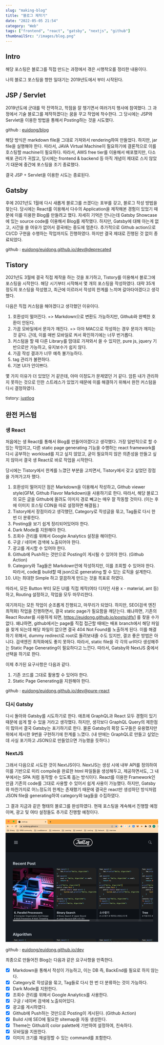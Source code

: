 ```yaml
---
slug: "making-blog"
title: "블로그 제작기"
date: "2022-05-05 21:54"
category: "Web"
tags: ["frontend", "react", "gatsby", "nextjs", "github"]
thumbnailSrc: "/images/blog.png"
---
```


## Intro

해당 포스팅은 블로그를 직접 만드는 과정에서 겪은 시행착오를 정리한 내용이다.

나의 블로그 포스팅을 향한 일대기는 2019년도에서 부터 시작된다.

## JSP / Servlet

2019년도에 군대를 막 전역하고, 학점을 잘 챙기면서 여러가지 행사에 참여했다. 그 과정에서 기술 블로그를 제작하겠다는 꿈을 꾸고 작업에 착수한다.
그 당시에는 JSP와 Servlet을 이용한 방법을 통해서 Posting하는 것을 시도했다.

github : [euidong/blog](https://github.com/euidong/blog)

해당 방식은 markdown file을 그대로 가져와서 rendering하여 만들었다. 하지만, jar file을 실행해야 한다. 따라서, JAVA Virtual Machine이 필요하기에 결론적으로 이를 호스팅할 machine이 필요하다. 따라서, AWS free tier를 이용해서 배포했지만, 다소 배포 관리가 귀찮고, 당시에는 frontend & backend 등 아직 개념이 제대로 스지 않았기 대문에 중간에 포스팅을 조기 종료했다.

결국 JSP + Servlet을 이용한 시도는 종료된다.

## Gatsby

후에 2021년도 1월에 다시 새롭게 블로그를 쓰겠다는 포부를 갖고, 블로그 작성 방법을 찾는다. 당시에는 React를 이용해서 다수의 Application을 제작해본 경험이 있었기 때문에 이를 이용한 Blog를 만들려고 했다. 자세히 기억은 안나는데 Gatsby Showcase에 있는 source code를 이용해서 Blog를 제작했다. 하지만, Gatsby에 대해 아는게 없고, 시간을 쓸 여유가 없어서 결국에는 중도에 멈춘다. 추가적으로 Github action으로 CI/CD 구현을 수행하는 작업까지도 진행하였다. 하지만 결국 제대로 진행된 것 없이 종료되었다.

github : [euidong/euidong.github.io/dev@deprecated](https://github.com/euidong/euidong.github.io/tree/dev%40deprecated)

## Tistory

2021년도 3월에 결국 직접 제작을 하는 것을 포기하고, Tistory를 이용해서 블로그에 포스팅을 시작한다. 해당 시기부터 시작해서 몇 개의 포스팅을 작성하였다. 대략 35개 정도의 포스팅을 작성했고, 최근에 이르러서 작성의 한계를 느끼며 갈아타야겠다고 생각했다.

다음은 직접 커스텀을 해야겠다고 생각했던 이유이다.

1. 호환성이 떨어진다. => Markdown으로 변환도 가능하지만, Github와 완벽한 호환이 안된다.
2. 가끔 모바일에서 문자가 깨진다. => 아마 MAC으로 작성하는 경우 문자가 깨지는 것 같다. 근데, 이를 매번 모바일로 켜서 확인하기에는 너무 번거롭다.
3. 커스텀을 할 때 다른 Library를 맘대로 가져와서 쓸 수 있지만, pure js, jquery 기반으로만 가능하고, 유지보수가 쉽지 않다.
4. 가끔 작성 결과가 너무 예측 불가능하다.
5. tag 관리가 불편하다.
6. 기본 UI가 안이쁘다.

몇 가지 이유가 더 있었던 거 같은데, 아마 이정도가 문제였던 거 같다. 암튼 내가 관리하지 못하는 것으로 인한 스트레스가 있었기 때문에 이를 해결하기 위해서 완전 커스텀을 다시 결정하였다.

tistory: [justlog](https://justlog.tistory.com)

## 완전 커스텀

### 생 React

처음에는 생 React를 통해서 Blog를 만들어야겠다고 생각했다. 가장 일반적으로 할 수 있는 작업이고, 다른 static page generating 기능을 수행하는 react framework를 다시 공부하는 workload를 지고 싶지 않았고, 굳이 필요하지 않은 의존성을 만들고 싶지 않아서 결국 생 React로 바로 작업을 시작한다.

당시에는 Tistory에서 한계를 느꼈던 부분을 고치면서, Tistory에서 갖고 싶었던 장점을 가져가고자 했다.

1. 호환성이 떨어지던 점은 Markdown을 이용해서 작성하고, Github viewer style(GFM, Github Flavor Markdown)을 사용하기로 한다. 따라서, 해당 블로그의 모든 글을 Github에 올려도 이미지 경로 빼고는 매우 잘 작동할 것이다. (이는 후에 이미지 호스팅 CDN을 따로 설정하면 해결됨.)
2. Tistory에서 장점이라고 생각했던, Category로 작성글을 묶고, Tag들로 다시 한 번 더 분류한다.
3. Posting을 보기 쉽게 정리되어있어야 한다.
4. Dark Mode를 지원해야 한다.
5. 조회수 관리를 위해서 Google Analytics 설정을 해야한다.
6. 구글 / 네이버 검색에 노출되어야 한다.
7. 광고를 게시할 수 있어야 한다.
8. Github에 Push하는 것만으로 Posting이 게시될 수 있어야 한다. (Github Action)
9. Category와 Tag들은 Markdown안에 작성하지만, 이를 조회할 수 있어야 한다. 따라서, code를 build할 때 json으로 generating 할 수 있는 로직을 설계한다.
10. UI는 최대한 Simple 하고 깔끔하게 만드는 것을 목표로 하였다.

따라서, 모든 Button 부터 모든 UI를 직접 제작(여타 디자인 사용 x - material, ant 등)하고, Routing 설정하고, 작업을 모두 마무리한다.

여기까지는 모든 작업이 순조롭게 진행되고, 마무리가 되었다. 하지만, SEO(검색 엔진 최적화) 작업을 진행하면서, 결국 static page가 필요함을 깨닫는다. 왜냐하면, 기존의 React Router를 사용하게 되면, <https://euidong.github.io/posts/dfs1> 를 찾을 수가 없다. 왜냐하면, github에서는 page를 직접 접근할 때에는 배포 branch에서 해당 파일을 찾게 되는데 해당 파일이 없으면 결국 404 Not Found를 노출하게 된다. 이를 해결하기 위해서, dummy redirect로 root로 돌려보내줄 수도 있지만, 결코 좋은 방법은 아니다. 검색엔진 최적화에도 좋지 못하다. 따라서, static file을 각 각의 url마다 생성해주는 Static Page Generating이 필요하다고 느낀다. 따라서, Gatsby와 NextJS 중에서 선택을 하기로 한다.

이제 추가된 요구사항은 다음과 같다.

1. 기존 코드를 그대로 활용할 수 있어야 한다.
2. Static Page Generating을 지원해야 한다.

github : [euidong/euidong.github.io/dev@pure-react](https://github.com/euidong/euidong.github.io/tree/dev%40pure-react)

### 다시 Gatsby

다시 돌아와 Gatsby를 시도하기로 한다. 애초에 GraphQL과 React 모두 경험이 있기 때문에 쉽게 할 수 있을 거라고 생각했다. 하지만, 생각보다 GraphQL Query의 제한점이 많아서 결국 Gatsby는 포기하기로 한다. 물론 Gatsby의 확장 도구들은 유용했지만 위에서 제시한 9번을 구현하기에 한계를 느꼈다. (내 딴에는 GraphQL로 만들고 싶었는데 사실 포기하고 JSON으로 만들었으면 가능했을 듯하다.)

### NextJS

그래서 다음으로 시도한 것이 NextJS이다. NextJS는 생성 시에 내부 API를 정의하여 이를 기반으로 미리 compile을 완료한 html 파일들을 생성해두고, 제공하면서도, 그 내부에서는 SPA 처럼 동작할 수 있도록 돕는 방식이다. React를 이용한 Framework인 만큼 기존의 code를 그대로 사용할 수 있어서 쉽게 사용이 가능했다. 하지만, Gatsby와 마찬가지로 어느정도의 한계는 존재했기 때문에 결국은 react만 생성하던 방식처럼 JSON file을 generating하여 category와 tag들을 수집하였다.

그 결과 지금과 같은 형태의 블로그를 완성하였다. 현재 포스팅을 계속해서 진행할 예정이며, 광고 및 여타 설정들도 추가로 진행할 예정이다.

![blog-view](/images/blog.png)

github : [euidong/euidong.github.io/dev](https://github.com/euidong/euidong.github.io/tree/dev)

최종으로 만들어진 Blog는 다음과 같은 요구사항을 만족한다.

- [x] Markdown을 통해서 작성이 가능하고, 이는 DB 즉, BackEnd를 필요로 하지 않는다.
- [x] Category로 작성글을 묶고, Tag들로 다시 한 번 더 분류하는 것이 가능하다.
- [x] Dark Mode를 지원한다.
- [x] 조회수 관리를 위해서 Google Analytics를 사용한다.
- [x] 구글 / 네이버 검색에 노출되어있다.
- [x] 광고를 게시하였다.
- [x] Github에 Push하는 것만으로 Posting이 게시된다. (Github Action)
- [x] Build 시에 SEO에 필요한 sitemap을 자동 생성한다.
- [x] Theme는 Github의 color palette에 기반하여 설정하여, 친숙하다.
- [x] 모바일을 지원한다.
- [x] 이미지 크기를 재설정할 수 있는 command를 포함한다.
